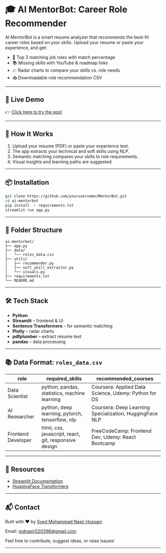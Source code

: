 # 🎓 AI MentorBot: Career Role Recommender

AI MentorBot is a smart resume analyzer that recommends the best-fit career roles based on your skills. Upload your resume or paste your experience, and get:

- 🎯 Top 3 matching job roles with match percentage
- 📚 Missing skills with YouTube & roadmap links
- 📈 Radar charts to compare your skills vs. role needs
- 📥 Downloadable role recommendation CSV

---

## 🚀 Live Demo

👉 [Click here to try the app!](https://mentorbotcareer.streamlit.app/)  

---

## 🧠 How It Works

1. Upload your resume (PDF) or paste your experience text.
2. The app extracts your technical and soft skills using NLP.
3. Semantic matching compares your skills to role requirements.
4. Visual insights and learning paths are suggested.

---

## 📦 Installation

```bash
git clone https://github.com/yourusername/MentorBot.git
cd ai-mentorbot
pip install -r requirements.txt
streamlit run app.py
````

---

## 📁 Folder Structure

```
ai-mentorbot/
├── app.py
├── data/
│   └── roles_data.csv
├── utils/
│   ├── recommender.py
│   ├── soft_skill_extractor.py
│   └── visuals.py
├── requirements.txt
└── README.md
```

---

## 🛠️ Tech Stack

* **Python**
* **Streamlit** – frontend & UI
* **Sentence Transformers** – for semantic matching
* **Plotly** – radar charts
* **pdfplumber** – extract resume text
* **pandas** – data processing

---

## 📚 Data Format: `roles_data.csv`

| role               | required\_skills                                     | recommended\_courses                                    |
| ------------------ | ---------------------------------------------------- | ------------------------------------------------------- |
| Data Scientist     | python, pandas, statistics, machine learning         | Coursera: Applied Data Science, Udemy: Python for DS    |
| AI Researcher      | python, deep learning, pytorch, tensorflow, nlp      | Coursera: Deep Learning Specialization, HuggingFace NLP |
| Frontend Developer | html, css, javascript, react, git, responsive design | FreeCodeCamp: Frontend Dev, Udemy: React Bootcamp       |

---

## 🔗 Resources

* [Streamlit Documentation](https://docs.streamlit.io/)
* [HuggingFace Transformers](https://huggingface.co/sentence-transformers)
---

## 📬 Contact

Built with ❤️ by [Syed Mohammad Nasir Hussain](https://www.linkedin.com/in/syed-mohammad-nasir-hussain-920b2a132/)

Email: [mdnasir020396@gmail.com](mailto:mdnasir020396@gmail.com)

Feel free to contribute, suggest ideas, or raise issues!

---
